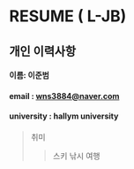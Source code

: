 # RESUME ( L-JB)

## 개인 이력사항

#### 이름: 이준범
#### email : wns3884@naver.com
#### university : hallym university

> 취미
>> 스키
>> 낚시
>> 여행

